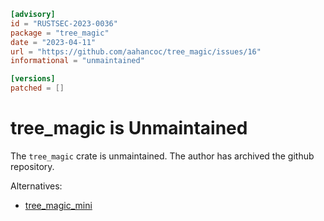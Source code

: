 ```toml
[advisory]
id = "RUSTSEC-2023-0036"
package = "tree_magic"
date = "2023-04-11"
url = "https://github.com/aahancoc/tree_magic/issues/16"
informational = "unmaintained"

[versions]
patched = []
```

# tree_magic is Unmaintained


The `tree_magic` crate is unmaintained. The author has archived the github
repository.

Alternatives:

- [tree_magic_mini](https://crates.io/crates/tree_magic_mini)
